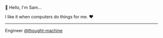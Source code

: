 :wave: Hello, I'm Sam...

I like it when computers do things for me. :heart:



---

Engineer [@thought-machine](https://github.com/thought-machine)
